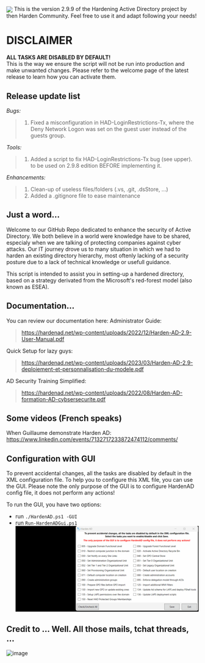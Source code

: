 <img src="https://hardenad.net/wp-content/uploads/2021/12/Logo-HARDEN-AD-Horizontal-RVB@4x-300x86.png" align="center">
This is the version 2.9.9 of the Hardening Active Directory project by then Harden Community. 
Feel free to use it and adapt following your needs!


# DISCLAIMER
**ALL TASKS ARE DISABLED BY DEFAULT!**      
This is the way we ensure the script will not be run into production and make unwanted changes. Please refer to the welcome page of the latest release to learn how you can activate them.

## Release update list
*Bugs:* 
> 1. Fixed a misconfiguration in HAD-LoginRestrictions-Tx, where the Deny Network Logon was set on the guest user instead of the guests group.  

*Tools:*
> 1. Added a script to fix HAD-LoginRestrictions-Tx bug (see upper). to be used on 2.9.8 edition BEFORE implementing it.  

*Enhancements:*
> 1. Clean-up of useless files/folders (.vs, .git, .dsStore, ...)  
> 2. Added a .gitignore file to ease maintenance  
 
## Just a word...
Welcome to our GitHub Repo dedicated to enhance the security of Active Directory. We both believe in a world were knowledge have to be shared, especialy when we are talking of protecting companies against cyber attacks. Our IT journey drove us to many situation in which we had to harden an existing directory hierarchy, most oftenly lacking of a security posture due to a lack of technical knowledge or usefull guidance.

This script is intended to assist you in setting-up a hardened directory, based on a strategy derivated from the Microsoft's red-forest model (also known as ESEA). 

## Documentation...
You can review our documentation here:
Administrator Guide:  
> https://hardenad.net/wp-content/uploads/2022/12/Harden-AD-2.9-User-Manual.pdf  

Quick Setup for lazy guys: 
> https://hardenad.net/wp-content/uploads/2023/03/Harden-AD-2.9-deploiement-et-personnalisation-du-modele.pdf  

AD Security Training Simplified: 
> https://hardenad.net/wp-content/uploads/2022/08/Harden-AD-formation-AD-cybsersecurite.pdf  

## Some videos (French speaks)
When Guillaume demonstrate Harden AD: https://www.linkedin.com/events/7132717233872474112/comments/

## Configuration with GUI
To prevent accidental changes, all the tasks are disabled by default in the XML configuration file.
To help you to configure this XML file, you can use the GUI.
Please note the only purpose of the GUI is to configure HardenAD config file, it does not perform any actions!

To run the GUI, you have two options:
- run `./HardenAD.ps1 -GUI`
- run `Run-HardenADGui.ps1`
![image](images/hardenAD-GUI.gif)

## Credit to ... Well. All those mails, tchat threads, ...
![image](https://github.com/LoicVeirman/HardenAD/assets/85032445/551013f9-8c08-4f5b-864a-624c27ac7b1b)
